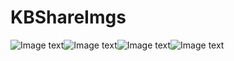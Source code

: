 # KBShareImgs
![Image text](https://github.com/kbshare/KBShareImgs/blob/master/per1.png)![Image text](https://github.com/kbshare/KBShareImgs/blob/master/per1.png)![Image text](https://github.com/kbshare/KBShareImgs/blob/master/per1.png)![Image text](https://github.com/kbshare/KBShareImgs/blob/master/per1.png)
